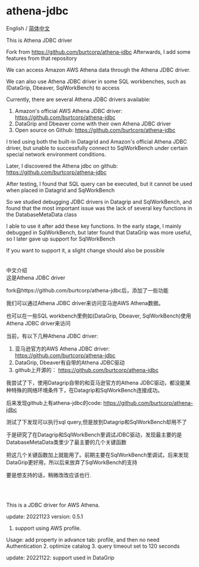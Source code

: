# athena-jdbc
English / [简体中文](#Chinese)  

This is Athena JDBC driver

Fork from https://github.com/burtcorp/athena-jdbc Afterwards, I add some features from that repository

We can access Amazon AWS Athena data through the Athena JDBC driver.

We can also use Athena JDBC driver in some SQL workbenches, such as (DataGrip, Dbeaver, SqlWorkBench) to access


Currently, there are several Athena JDBC drivers available:

1. Amazon's official AWS Athena JDBC driver: https://github.com/burtcorp/athena-jdbc
2. DataGrip and Dbeaver come with their own Athena JDBC driver
3. Open source on Github: https://github.com/burtcorp/athena-jdbc


I tried using both the built-in Datagrid and Amazon's official Athena JDBC driver, but unable to successfully connect to SqlWorkBench under certain special network environment conditions.

Later, I discovered the Athena jdbc on github: https://github.com/burtcorp/athena-jdbc

After testing, I found that SQL query can be executed, but it cannot be used when placed in Datagrid and SqlWorkBench

So we studied debugging JDBC drivers in Datagrip and SqlWorkBench, and found that the most important issue was the lack of several key functions in the DatabaseMetaData class


I able to use it after add these key functions. In the early stage, I mainly debugged in SqlWorkBench, but later found that DataGrip was more useful, so I later gave up support for SqlWorkBench

If you want to support it, a slight change should also be possible
<br>
<br>
<br>
<span id='Chinese'>中文介绍</a>
<br>
这是Athena JDBC driver

fork自https://github.com/burtcorp/athena-jdbc后，添加了一些功能

我们可以通过Athena JDBC driver来访问亚马逊AWS Athena数据。

也可以在一些SQL workbench里例如(DataGrip, Dbeaver, SqlWorkBench)使用Athena JDBC driver来访问

当前，有以下几种Athena JDBC driver:
1. 亚马逊官方的AWS Athena JDBC driver: https://github.com/burtcorp/athena-jdbc
2. DataGrip, Dbeaver有自带的Athena JDBC驱动
3. github上开源的： https://github.com/burtcorp/athena-jdbc

我尝试了下，使用Datagrip自带的和亚马逊官方的Athena JDBC驱动，都没能某种特殊的网络环境条件下，在Datagrip和SqlWorkBench连接成功。

后来发现github上有athena-jdbc的code: https://github.com/burtcorp/athena-jdbc

测试了下发现可以执行sql query,但是放到Datagrip和SqlWorkBench却用不了

于是研究了在Datagrip和SqlWorkBench里调试JDBC驱动，发现最主要的是DatabaseMetaData类里少了最主要的几个关键函数

把这几个关键函数加上就能用了。前期主要在SqlWorkBench里调试，后来发现DataGrip更好用，所以后来放弃了SqlWorkBench的支持

要是想支持的话，稍微改改应该也行.  

<br>
<br>  
  
This is a JDBC driver for AWS Athena.

update: 20221123 version: 0.5.1
1. support using AWS profile. 

Usage: add property in advance tab: profile, and then no need Authentication
2. optimize catalog
3. query timeout set to 120 seconds

update: 20221122:
support used in DataGrip

